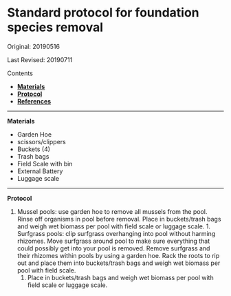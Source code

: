 # Standard protocol for foundation species removal

Original: 20190516

Last Revised: 20190711

Contents
- [**Materials**](#Materials)  
- [**Protocol**](#Protocol)
- [**References**](#References)

***
<a name="Materials"></a> **Materials**
  * Garden Hoe
  * scissors/clippers
  * Buckets (4)
  * Trash bags
  * Field Scale with bin
  * External Battery
  * Luggage scale
***
<a name="Protocol"></a> **Protocol**

   1.  Mussel pools: use garden hoe to remove all mussels from the pool. Rinse off organisms in pool before removal. Place in buckets/trash bags and weigh wet biomass per pool with field scale or luggage scale.
    1.  Surfgrass pools: clip surfgrass overhanging into pool without harming rhizomes. Move surfgrass around pool to make sure everything that could possibly get into your pool is removed. Remove surfgrass and their rhizomes within pools by using a garden hoe. Rack the roots to rip out and place them into buckets/trash bags and weigh wet biomass per pool with field scale.
    	1. Place in buckets/trash bags and weigh wet biomass per pool with field scale or luggage scale.
    	